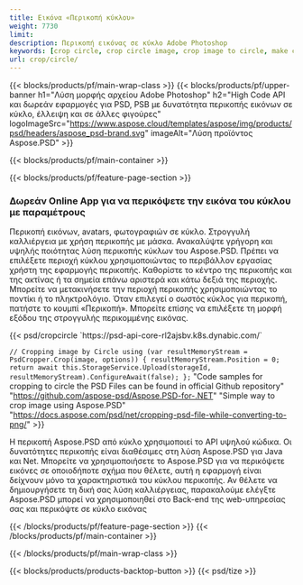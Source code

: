 ```yaml
---
title: Εικόνα «Περικοπή κύκλου»
weight: 7730
limit: 
description: Περικοπή εικόνας σε κύκλο Adobe Photoshop
keywords: [crop circle, crop circle image, crop image to circle, make circle photo]
url: crop/circle/
---
```

{{< blocks/products/pf/main-wrap-class >}}
{{< blocks/products/pf/upper-banner h1="Λύση μορφής αρχείου Adobe Photoshop" h2="High Code API και δωρεάν εφαρμογές για PSD, PSB με δυνατότητα περικοπής εικόνων σε κύκλο, έλλειψη και σε άλλες φιγούρες" logoImageSrc="https://www.aspose.cloud/templates/aspose/img/products/psd/headers/aspose_psd-brand.svg" imageAlt="Λύση προϊόντος Aspose.PSD" >}}

{{< blocks/products/pf/main-container >}}

{{< blocks/products/pf/feature-page-section >}}
<h3 class="headingpdleft">Δωρεάν Online App για να περικόψετε την εικόνα του κύκλου με παραμέτρους</h3>
<p>Περικοπή εικόνων, avatars, φωτογραφιών σε κύκλο. Στρογγυλή καλλιέργεια με χρήση περικοπής με μάσκα. Ανακαλύψτε γρήγορη και υψηλής ποιότητας λύση περικοπής κύκλων του Aspose.PSD. Πρέπει να επιλέξετε περιοχή κύκλου χρησιμοποιώντας το περιβάλλον εργασίας χρήστη της εφαρμογής περικοπής. Καθορίστε το κέντρο της περικοπής και της ακτίνας ή τα σημεία επάνω αριστερά και κάτω δεξιά της περιοχής. Μπορείτε να μετακινήσετε την περιοχή περικοπής χρησιμοποιώντας το ποντίκι ή το πληκτρολόγιο. Όταν επιλεγεί ο σωστός κύκλος για περικοπή, πατήστε το κουμπί «Περικοπή». Μπορείτε επίσης να επιλέξετε τη μορφή εξόδου της στρογγυλής περικομμένης εικόνας.</p>
{{< psd/cropcircle `https://psd-api-core-rl2ajsbv.k8s.dynabic.com/` 

`// Cropping image by Circle
using (var resultMemoryStream = PsdCropper.Crop(image, options))
{
	resultMemoryStream.Position = 0;
	return await this.StorageService.Upload(storageId, resultMemoryStream).ConfigureAwait(false);
};` 
"Code samples for cropping to circle the PSD Files can be found in official Github repository"  "https://github.com/aspose-psd/Aspose.PSD-for-.NET" 
"Simple way to crop image using Aspose.PSD" "https://docs.aspose.com/psd/net/cropping-psd-file-while-converting-to-png/" >}}
<p>Η περικοπή Aspose.PSD από κύκλο χρησιμοποιεί το API υψηλού κώδικα. Οι δυνατότητες περικοπής είναι διαθέσιμες στη λύση Aspose.PSD για Java και Net. Μπορείτε να χρησιμοποιήσετε το Aspose.PSD για να περικόψετε εικόνες σε οποιοδήποτε σχήμα που θέλετε, αυτή η εφαρμογή είναι δείχνουν μόνο τα χαρακτηριστικά του κύκλου περικοπής. Αν θέλετε να δημιουργήσετε τη δική σας λύση καλλιέργειας, παρακαλούμε ελέγξτε Aspose.PSD μπορεί να χρησιμοποιηθεί στο Back-end της web-υπηρεσίας σας και περικόψτε σε κύκλο εικόνας</p>
<!--<ul>
<li><a href="psb">PSB Circle Crop</a></li>
<li><a href="ellipse">Ellipse crop App</a></li>
</ul>-->
{{< /blocks/products/pf/feature-page-section >}}
{{< /blocks/products/pf/main-container >}}


{{< /blocks/products/pf/main-wrap-class >}}

{{< blocks/products/products-backtop-button >}}
{{< psd/tize >}}
